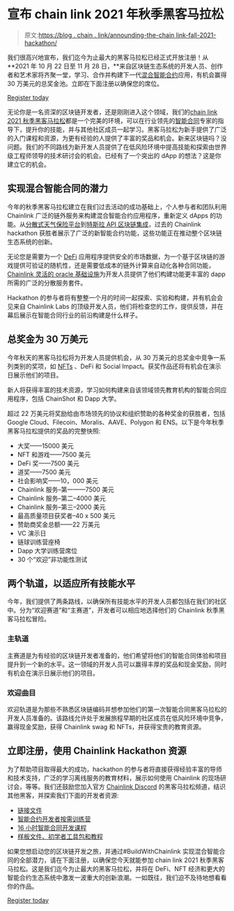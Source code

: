 # 宣布 chain link 2021 年秋季黑客马拉松

> 原文:[https://blog . chain . link/announding-the-chain link-fall-2021-hackathon/](https://blog.chain.link/announcing-the-chainlink-fall-2021-hackathon/)

我们很高兴地宣布，我们迄今为止最大的黑客马拉松已经正式开放注册！从**2021 年 10 月 22 日至 11 月 28 日，**来自区块链生态系统的开发人员、创作者和艺术家将齐聚一堂，学习、合作并构建下一代[混合智能合约](https://blog.chain.link/hybrid-smart-contracts-explained/)应用，有机会赢得 30 万美元的总奖金池。立即在下面注册以确保您的席位。

[Register today](https://chainlinkcommunity.typeform.com/to/IrKh1vgs?page=blog)

无论你是一名资深的区块链开发者，还是刚刚进入这个领域，我们的[chain link 2021 秋季黑客马拉松](https://chain.link/hackathon)都是一个完美的环境，可以在行业领先的[智能合同](https://chain.link/education/smart-contracts)专家的指导下，提升你的技能，并与其他社区成员一起学习。黑客马拉松为新手提供了广泛的入门课程和资源，为更有经验的人提供了丰富的奖品和机会。新来区块链吗？没问题。我们的不同路线为新开发人员提供了在低风险环境中提高技能和探索由世界级工程师领导的技术研讨会的机会。已经有了一个突出的 dApp 的想法？这是你建立它的机会。

## 实现混合智能合同的潜力

今年的秋季黑客马拉松建立在我们过去活动的成功基础上，个人参与者和团队利用 Chainlink 广泛的链外服务来构建混合智能合约应用程序，重新定义 dApps 的功能。从[分散式天气保险平台](https://blog.chain.link/congratulations-to-the-spring-2021-chainlink-virtual-hackathon-winners/)到[特斯拉 API 区块链集成](https://blog.chain.link/congratulations-to-the-winners-of-the-chainlink-virtual-hackathon-2020/)，过去的 Chainlink hackathon 获胜者展示了广泛的新智能合约功能，这些功能正在推动整个区块链生态系统的创新。

无论您是需要为一个 [DeFi](https://chain.link/education/defi) 应用程序提供安全的市场数据，为一个基于区块链的游戏提供可验证的随机性，还是需要低成本的链外计算来自动化各种合同功能， [Chainlink 灵活的 oracle 基础设施](https://blog.chain.link/how-chainlink-supports-any-off-chain-data-resource-and-computation/)为开发人员提供了他们构建功能更丰富的 dapp 所需的广泛的分散服务套件。

Hackathon 的参与者将有整整一个月的时间一起探索、实验和构建，并有机会会见来自 Chainlink Labs 的顶级开发人员，他们将检查您的工作，提供反馈，并在幕后展示在智能合同行业的前沿构建是什么样子。

## 总奖金为 30 万美元

今年秋天的黑客马拉松将为开发人员提供机会，从 30 万美元的总奖金中竞争一系列类别的奖项，如 [NFTs](https://chain.link/education/nfts) 、DeFi 和 Social Impact。获奖作品还将有机会在演示日展示他们的项目。

新人将获得丰富的技术资源，学习如何构建来自该领域领先教育机构的智能合同应用程序，包括 ChainShot 和 Dapp 大学。

超过 22 万美元将奖励给由市场领先的协议和组织赞助的各种奖金的获胜者，包括 Google Cloud、Filecoin、Moralis、AAVE、Polygon 和 ENS。以下是今年秋季黑客马拉松提供的奖品的完整快照:

*   大奖——15000 美元
*   NFT 和游戏——7500 美元
*   DeFi 奖——7500 美元
*   道奖——7500 美元
*   社会影响奖——10，000 美元
*   Chainlink 服务–第一——7500 美元
*   Chainlink 服务–第二–4000 美元
*   Chainlink 服务–第三–2000 美元
*   最高质量项目获奖者–40 x 500 美元
*   赞助商奖金总额——22 万美元
*   VC 演示日
*   链球训练营座椅
*   Dapp 大学训练营席位
*   30 个“欢迎”非功能性测试

## 两个轨道，以适应所有技能水平

今年，我们提供了两条路线，以确保所有技能水平的开发人员都包括在我们的社区中。分为“欢迎赛道”和“主赛道”，开发者可以相应地选择他们的 Chainlink 秋季黑客马拉松冒险。

### 主轨道

主赛道是为有经验的区块链开发者准备的，他们希望将他们的智能合同体验和项目提升到一个新的水平。这一领域的开发人员可以赢得丰厚的奖品和现金奖励，同时有机会在演示日展示他们的项目。

### 欢迎曲目

欢迎轨道是为那些不熟悉区块链编码并想参加他们的第一次智能合同黑客马拉松的开发人员准备的。该路线允许处于发展旅程早期的社区成员在低风险环境中竞争，赢得现金奖励，获得 Chainlink swag 和 NFTs，并获得宝贵的教育资源。

## 立即注册，使用 Chainlink Hackathon 资源

为了帮助项目取得最大的成功，hackathon 的参与者将直接获得经验丰富的导师和技术支持，广泛的学习离线服务的教育材料，展示如何使用 Chainlink 的现场研讨会，等等。我们还鼓励您加入官方 [Chainlink Discord](https://discord.gg/h3AvTHj) 的黑客马拉松频道，结识其他黑客，并探索我们下面的开发者资源:

*   [链接文件](https://docs.chain.link/)
*   [智能合约开发者按需训练营](https://chain.link/bootcamp)
*   [16 小时智能合同开发课程](https://www.youtube.com/watch?v=M576WGiDBdQ&feature=youtu.be)
*   [样板文件、初学者工具包和教程](https://docs.chain.link/docs/hackathon-resources/)

如果您想启动您的区块链开发之旅，并通过#BuildWithChainlink 实现混合智能合同的全部潜力，请在下面注册，以确保您今天就能参加 chain link 2021 秋季黑客马拉松。这是我们迄今为止最大的黑客马拉松，并将在 DeFi、NFT 经济和更大的智能合约生态系统中激发一波重大的创新浪潮。一如既往，我们迫不及待地想看看你的作品。

[Register today](https://chainlinkcommunity.typeform.com/to/IrKh1vgs?page=blog)